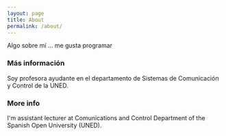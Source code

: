 ```yaml
---
layout: page
title: About
permalink: /about/
---
```


Algo sobre mí ... me gusta programar

### Más información

Soy profesora ayudante en el departamento de Sistemas de Comunicación y Control de la UNED.

### More info

I'm assistant lecturer at Comunications and Control Department of the Spanish Open University (UNED).
